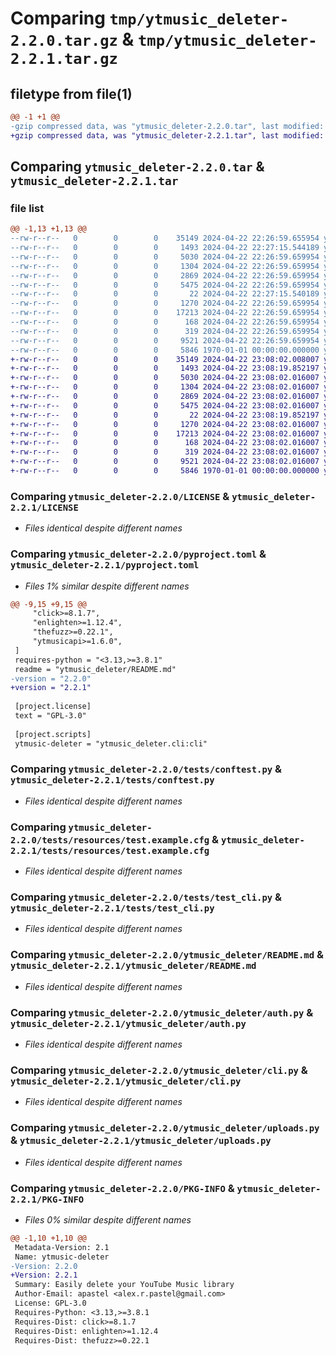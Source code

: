 # Comparing `tmp/ytmusic_deleter-2.2.0.tar.gz` & `tmp/ytmusic_deleter-2.2.1.tar.gz`

## filetype from file(1)

```diff
@@ -1 +1 @@
-gzip compressed data, was "ytmusic_deleter-2.2.0.tar", last modified: Mon Apr 22 22:27:15 2024, max compression
+gzip compressed data, was "ytmusic_deleter-2.2.1.tar", last modified: Mon Apr 22 23:08:19 2024, max compression
```

## Comparing `ytmusic_deleter-2.2.0.tar` & `ytmusic_deleter-2.2.1.tar`

### file list

```diff
@@ -1,13 +1,13 @@
--rw-r--r--   0        0        0    35149 2024-04-22 22:26:59.655954 ytmusic_deleter-2.2.0/LICENSE
--rw-r--r--   0        0        0     1493 2024-04-22 22:27:15.544189 ytmusic_deleter-2.2.0/pyproject.toml
--rw-r--r--   0        0        0     5030 2024-04-22 22:26:59.659954 ytmusic_deleter-2.2.0/tests/conftest.py
--rw-r--r--   0        0        0     1304 2024-04-22 22:26:59.659954 ytmusic_deleter-2.2.0/tests/resources/test.example.cfg
--rw-r--r--   0        0        0     2869 2024-04-22 22:26:59.659954 ytmusic_deleter-2.2.0/tests/test_cli.py
--rw-r--r--   0        0        0     5475 2024-04-22 22:26:59.659954 ytmusic_deleter-2.2.0/ytmusic_deleter/README.md
--rw-r--r--   0        0        0       22 2024-04-22 22:27:15.540189 ytmusic_deleter-2.2.0/ytmusic_deleter/_version.py
--rw-r--r--   0        0        0     1270 2024-04-22 22:26:59.659954 ytmusic_deleter-2.2.0/ytmusic_deleter/auth.py
--rw-r--r--   0        0        0    17213 2024-04-22 22:26:59.659954 ytmusic_deleter-2.2.0/ytmusic_deleter/cli.py
--rw-r--r--   0        0        0      168 2024-04-22 22:26:59.659954 ytmusic_deleter-2.2.0/ytmusic_deleter/constants.py
--rw-r--r--   0        0        0      319 2024-04-22 22:26:59.659954 ytmusic_deleter-2.2.0/ytmusic_deleter/progress.py
--rw-r--r--   0        0        0     9521 2024-04-22 22:26:59.659954 ytmusic_deleter-2.2.0/ytmusic_deleter/uploads.py
--rw-r--r--   0        0        0     5846 1970-01-01 00:00:00.000000 ytmusic_deleter-2.2.0/PKG-INFO
+-rw-r--r--   0        0        0    35149 2024-04-22 23:08:02.008007 ytmusic_deleter-2.2.1/LICENSE
+-rw-r--r--   0        0        0     1493 2024-04-22 23:08:19.852197 ytmusic_deleter-2.2.1/pyproject.toml
+-rw-r--r--   0        0        0     5030 2024-04-22 23:08:02.016007 ytmusic_deleter-2.2.1/tests/conftest.py
+-rw-r--r--   0        0        0     1304 2024-04-22 23:08:02.016007 ytmusic_deleter-2.2.1/tests/resources/test.example.cfg
+-rw-r--r--   0        0        0     2869 2024-04-22 23:08:02.016007 ytmusic_deleter-2.2.1/tests/test_cli.py
+-rw-r--r--   0        0        0     5475 2024-04-22 23:08:02.016007 ytmusic_deleter-2.2.1/ytmusic_deleter/README.md
+-rw-r--r--   0        0        0       22 2024-04-22 23:08:19.852197 ytmusic_deleter-2.2.1/ytmusic_deleter/_version.py
+-rw-r--r--   0        0        0     1270 2024-04-22 23:08:02.016007 ytmusic_deleter-2.2.1/ytmusic_deleter/auth.py
+-rw-r--r--   0        0        0    17213 2024-04-22 23:08:02.016007 ytmusic_deleter-2.2.1/ytmusic_deleter/cli.py
+-rw-r--r--   0        0        0      168 2024-04-22 23:08:02.016007 ytmusic_deleter-2.2.1/ytmusic_deleter/constants.py
+-rw-r--r--   0        0        0      319 2024-04-22 23:08:02.016007 ytmusic_deleter-2.2.1/ytmusic_deleter/progress.py
+-rw-r--r--   0        0        0     9521 2024-04-22 23:08:02.016007 ytmusic_deleter-2.2.1/ytmusic_deleter/uploads.py
+-rw-r--r--   0        0        0     5846 1970-01-01 00:00:00.000000 ytmusic_deleter-2.2.1/PKG-INFO
```

### Comparing `ytmusic_deleter-2.2.0/LICENSE` & `ytmusic_deleter-2.2.1/LICENSE`

 * *Files identical despite different names*

### Comparing `ytmusic_deleter-2.2.0/pyproject.toml` & `ytmusic_deleter-2.2.1/pyproject.toml`

 * *Files 1% similar despite different names*

```diff
@@ -9,15 +9,15 @@
     "click>=8.1.7",
     "enlighten>=1.12.4",
     "thefuzz>=0.22.1",
     "ytmusicapi>=1.6.0",
 ]
 requires-python = "<3.13,>=3.8.1"
 readme = "ytmusic_deleter/README.md"
-version = "2.2.0"
+version = "2.2.1"
 
 [project.license]
 text = "GPL-3.0"
 
 [project.scripts]
 ytmusic-deleter = "ytmusic_deleter.cli:cli"
```

### Comparing `ytmusic_deleter-2.2.0/tests/conftest.py` & `ytmusic_deleter-2.2.1/tests/conftest.py`

 * *Files identical despite different names*

### Comparing `ytmusic_deleter-2.2.0/tests/resources/test.example.cfg` & `ytmusic_deleter-2.2.1/tests/resources/test.example.cfg`

 * *Files identical despite different names*

### Comparing `ytmusic_deleter-2.2.0/tests/test_cli.py` & `ytmusic_deleter-2.2.1/tests/test_cli.py`

 * *Files identical despite different names*

### Comparing `ytmusic_deleter-2.2.0/ytmusic_deleter/README.md` & `ytmusic_deleter-2.2.1/ytmusic_deleter/README.md`

 * *Files identical despite different names*

### Comparing `ytmusic_deleter-2.2.0/ytmusic_deleter/auth.py` & `ytmusic_deleter-2.2.1/ytmusic_deleter/auth.py`

 * *Files identical despite different names*

### Comparing `ytmusic_deleter-2.2.0/ytmusic_deleter/cli.py` & `ytmusic_deleter-2.2.1/ytmusic_deleter/cli.py`

 * *Files identical despite different names*

### Comparing `ytmusic_deleter-2.2.0/ytmusic_deleter/uploads.py` & `ytmusic_deleter-2.2.1/ytmusic_deleter/uploads.py`

 * *Files identical despite different names*

### Comparing `ytmusic_deleter-2.2.0/PKG-INFO` & `ytmusic_deleter-2.2.1/PKG-INFO`

 * *Files 0% similar despite different names*

```diff
@@ -1,10 +1,10 @@
 Metadata-Version: 2.1
 Name: ytmusic-deleter
-Version: 2.2.0
+Version: 2.2.1
 Summary: Easily delete your YouTube Music library
 Author-Email: apastel <alex.r.pastel@gmail.com>
 License: GPL-3.0
 Requires-Python: <3.13,>=3.8.1
 Requires-Dist: click>=8.1.7
 Requires-Dist: enlighten>=1.12.4
 Requires-Dist: thefuzz>=0.22.1
```

